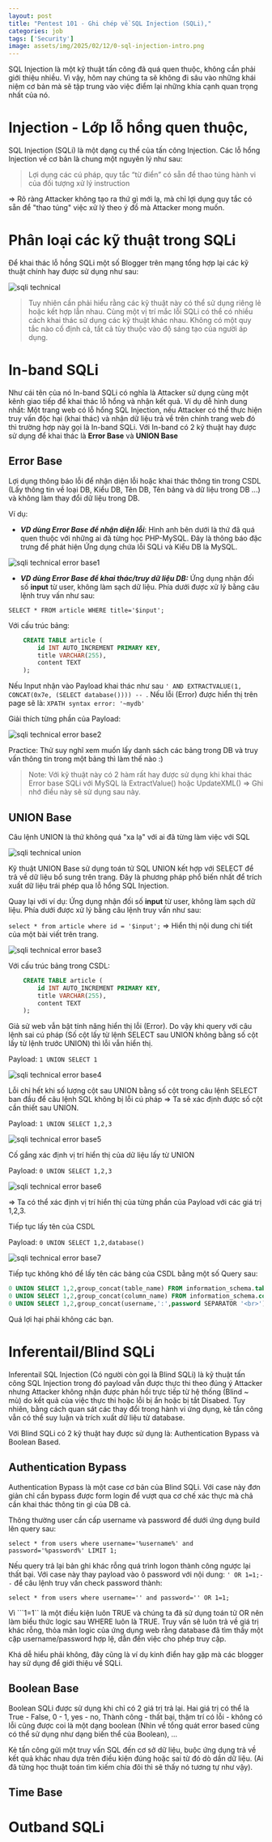 ```yaml
---
layout: post
title: "Pentest 101 - Ghi chép về SQL Injection (SQLi),"
categories: job
tags: ['Security']
image: assets/img/2025/02/12/0-sql-injection-intro.png
---
```


SQL Injection là một kỹ thuật tấn công đã quá quen thuộc, không cần phải giới thiệu nhiều. Vì vậy, hôm nay chúng ta sẽ không đi sâu vào những khái niệm cơ bản mà sẽ tập trung vào việc điểm lại những khía cạnh quan trọng nhất của nó. 

# Injection - Lớp lỗ hổng quen thuộc,

SQL Injection (SQLi) là một dạng cụ thể của tấn công Injection. Các lỗ hổng Injection về cơ bản là chung một nguyên lý như sau:

>Lợi dụng các cú pháp, quy tắc “từ điển” có sẵn để thao túng hành vi của đối tượng xử lý instruction

=> Rõ ràng Attacker không tạo ra thứ gì mới lạ, mà chỉ lợi dụng quy tắc có sẵn để "thao túng" việc xử lý theo ý đồ mà Attacker mong muốn.

# Phân loại các kỹ thuật trong SQLi

Để khai thác lỗ hồng SQLi một số Blogger trên mạng tổng hợp lại các kỹ thuật chính hay được sử dụng như sau:

![sqli technical]({{site.url}}/assets/img/2025/02/12/1-sql-injection-technical.png)

>Tuy nhiên cần phải hiểu rằng các kỹ thuật này có thể sử dụng riêng lẻ hoặc kết hợp lẫn nhau. Cùng một vị trí mắc lỗi SQLi có thể có nhiều cách khai thác sử dụng các kỹ thuật khác nhau. Không có một quy tắc nào cố định cả, tất cả tùy thuộc vào độ sáng tạo của người áp dụng.

# In-band SQLi

Như cái tên của nó In-band SQLi có nghĩa là Attacker sử dụng cùng một kênh giao tiếp để khai thác lỗ hổng và nhận kết quả. Ví dụ dễ hình dung nhất: Một trang web có lỗ hổng SQL Injection, nếu Attacker có thể thực hiện truy vấn độc hại (khai thác) và nhận dữ liệu trả về trên chính trang web đó thì trường hợp này gọi là In-band SQLi. Với In-band có 2 kỹ thuật hay được sử dụng để khai thác là **Error Base** và **UNION Base**

## Error Base

Lợi dụng thông báo lỗi để nhận diện lỗi hoặc khai thác thông tin trong CSDL (Lấy thông tin về loại DB, Kiểu DB, Tên DB, Tên bảng và dữ liệu trong DB ...) và không làm thay đổi dữ liệu trong DB.

Ví dụ:

* ***VD dùng Error Base để nhận diện lỗi***: Hình anh bên dưới là thứ đã quá quen thuộc với những ai đã từng học PHP-MySQL. Đây là thông báo đặc trưng để phát hiện Ứng dụng chứa lỗi SQLi và Kiểu DB là MySQL.

![sqli technical error base1]({{site.url}}/assets/img/2025/02/12/2-sql-error-base1.png)

* ***VD dùng Error Base để khai thác/truy dữ liệu DB:*** Ứng dụng nhận đối số **input** từ user, không làm sạch dữ liệu. Phía dưới được xử lý bằng câu lệnh truy vấn như sau:

```SELECT * FROM article WHERE title='$input';```

Với cấu trúc bảng:

```sql
    CREATE TABLE article (
        id INT AUTO_INCREMENT PRIMARY KEY,
        title VARCHAR(255),
        content TEXT
    ); 
```

Nếu Input nhận vào Payload khai thác như sau ```' AND EXTRACTVALUE(1, CONCAT(0x7e, (SELECT database()))) -- ```. Nếu lỗi (Error) được hiển thị trên page sẽ là: ```XPATH syntax error: '~mydb'```

Giải thích từng phần của Payload:

![sqli technical error base2]({{site.url}}/assets/img/2025/02/12/3-sql-injection-error-base2.png)


Practice: Thử suy nghĩ xem muốn lấy danh sách các bảng trong DB và truy vấn thông tin trong một bảng thì làm thế nào :)

>Note: Với kỹ thuật này có 2 hàm rất hay được sử dụng khi khai thác Error base SQLi với MySQL là ExtractValue() hoặc UpdateXML()  ⇒ Ghi nhớ điều này sẽ sử dụng sau này.

## UNION Base

Câu lệnh UNION là thứ không quá "xa lạ" với ai đã từng làm việc với SQL

![sqli technical union]({{site.url}}/assets/img/2025/02/12/3-sql-injection-union.png)

Kỹ thuật UNION Base sử dụng toán tử SQL UNION kết hợp với SELECT để trả về dữ liệu bổ sung trên trang. Đây là phương pháp phổ biến nhất để trích xuất dữ liệu trái phép qua lỗ hổng SQL Injection.

Quay lại với ví dụ: Ứng dụng nhận đối số **input** từ user, không làm sạch dữ liệu. Phía dưới được xử lý bằng câu lệnh truy vấn như sau:

```select * from article where id = '$input';``` => Hiển thị nội dung chi tiết của một bài viết trên trang.

![sqli technical error base3]({{site.url}}/assets/img/2025/02/12/3-sql-error-base2.png)

Với cấu trúc bảng trong CSDL:

```sql
    CREATE TABLE article (
        id INT AUTO_INCREMENT PRIMARY KEY,
        title VARCHAR(255),
        content TEXT
    ); 
```
Giả sử web vẫn bật tính năng hiển thị lỗi (Error). Do vậy khi query với câu lệnh sai cú pháp (Số cột lấy từ lệnh SELECT sau UNION không bằng số cột lấy từ lệnh trước UNION) thì lỗi vẫn hiển thị.

Payload: ```1 UNION SELECT 1```

![sqli technical error base4]({{site.url}}/assets/img/2025/02/12/3-sqli-error-base4.png)

Lỗi chỉ hết khi số lượng cột sau UNION bằng số cột trong câu lệnh SELECT ban đầu để câu lệnh SQL không bị lỗi cú pháp => Ta sẽ xác định được số cột cần thiết sau UNION.

Payload: ```1 UNION SELECT 1,2,3```

![sqli technical error base5]({{site.url}}/assets/img/2025/02/12/3-sql-injection-error-base5.png)

Cố gắng xác định vị trí hiển thị của dữ liệu lấy từ UNION

Payload: ```0 UNION SELECT 1,2,3```

![sqli technical error base6]({{site.url}}/assets/img/2025/02/12/3-sql-injection-error-base6.png)

=> Ta có thể xác định vị trí hiển thị của từng phần của Payload với các giá trị 1,2,3.

Tiếp tục lấy tên của CSDL

Payload: ```0 UNION SELECT 1,2,database()```

![sqli technical error base7]({{site.url}}/assets/img/2025/02/12/3-sql-injection-error-base7.png)

Tiếp tục không khó để lấy tên các bảng của CSDL bằng một số Query sau:

```sql
0 UNION SELECT 1,2,group_concat(table_name) FROM information_schema.tables WHERE table_schema = 'sqli_one'
0 UNION SELECT 1,2,group_concat(column_name) FROM information_schema.columns WHERE table_name = 'staff_users'
0 UNION SELECT 1,2,group_concat(username,':',password SEPARATOR '<br>') FROM staff_users
```

Quá lợi hại phải không các bạn.

# Inferentail/Blind SQLi

Inferentail SQL Injection (Có người còn gọi là Blind SQLi) là kỹ thuật tấn công SQL Injection trong đó payload vẫn được thực thi theo đúng ý Attacker nhưng Attacker không nhận được phản hồi trực tiếp từ hệ thống (Blind ~ mù) do kết quả của việc thực thi hoặc lỗi bị ẩn hoặc bị tắt Disabed. Tuy nhiên, bằng cách quan sát các thay đổi trong hành vi ứng dụng, kẻ tấn công vẫn có thể suy luận và trích xuất dữ liệu từ database.

Với Blind SQLi có 2 kỹ thuật hay được sử dụng là: Authentication Bypass và Boolean Based.

## Authentication Bypass

Authentication Bypass là một case cơ bản của Blind SQLi. Với case này đơn giản chỉ cần bypass được form login để vượt qua cơ chế xác thực mà chả cần khai thác thông tin gì của DB cả. 

Thông thường user cần cấp username và password để dưới ứng dụng build lên query sau:

```select * from users where username='%username%' and password='%password%' LIMIT 1;```

Nếu query trả lại bản ghi khác rỗng quá trình logon thành công ngược lại thất bại. Với case này thay payload vào ô password với nội dung: ```' OR 1=1;--``` để câu lệnh truy vấn check password thành:

```select * from users where username='' and password='' OR 1=1;```

Vì ```1=1`` là một điều kiện luôn TRUE và chúng ta đã sử dụng toán tử OR nên làm biểu thức logic sau WHERE luôn là TRUE. Truy vấn sẽ luôn trả về giá trị khác rỗng, thỏa mãn logic của ứng dụng web rằng database đã tìm thấy một cặp username/password hợp lệ, dẫn đến việc cho phép truy cập.

Khá dễ hiểu phải không, đây cũng là ví dụ kinh điển hay gặp mà các blogger hay sử dụng để giới thiệu về SQLi.

## Boolean Base

Boolean SQLi được sử dụng khi chỉ có 2 giá trị trả lại. Hai giá trị có thể là True - False, 0 - 1, yes - no, Thành công - thất bại, thậm trí có lỗi - không có lỗi cũng được coi là một dạng boolean (Nhìn về tổng quát error based cũng có thể sử dụng như dạng biến thể của Boolean), ...

Kẻ tấn công gửi một truy vấn SQL đến cơ sở dữ liệu, buộc ứng dụng trả về kết quả khác nhau dựa trên điều kiện đúng hoặc sai từ đó dò dần dữ liệu. (Ai đã từng học thuật toán tìm kiếm chia đôi thì sẽ thấy nó tương tự như vậy).



## Time Base

# Outband SQLi


